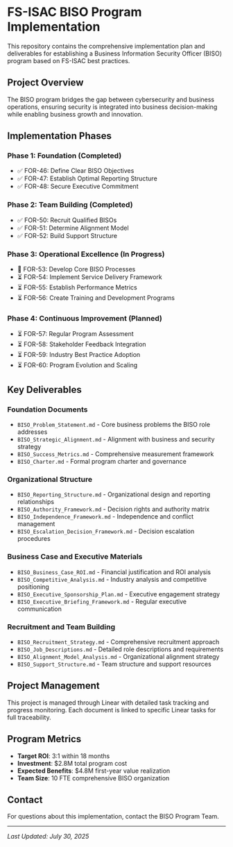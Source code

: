 # FS-ISAC BISO Program Implementation

This repository contains the comprehensive implementation plan and deliverables for establishing a Business Information Security Officer (BISO) program based on FS-ISAC best practices.

## Project Overview

The BISO program bridges the gap between cybersecurity and business operations, ensuring security is integrated into business decision-making while enabling business growth and innovation.

## Implementation Phases

### Phase 1: Foundation (Completed)
- ✅ FOR-46: Define Clear BISO Objectives
- ✅ FOR-47: Establish Optimal Reporting Structure  
- ✅ FOR-48: Secure Executive Commitment

### Phase 2: Team Building (Completed)
- ✅ FOR-50: Recruit Qualified BISOs
- ✅ FOR-51: Determine Alignment Model
- ✅ FOR-52: Build Support Structure

### Phase 3: Operational Excellence (In Progress)
- 🔄 FOR-53: Develop Core BISO Processes
- ⏳ FOR-54: Implement Service Delivery Framework
- ⏳ FOR-55: Establish Performance Metrics
- ⏳ FOR-56: Create Training and Development Programs

### Phase 4: Continuous Improvement (Planned)
- ⏳ FOR-57: Regular Program Assessment
- ⏳ FOR-58: Stakeholder Feedback Integration
- ⏳ FOR-59: Industry Best Practice Adoption
- ⏳ FOR-60: Program Evolution and Scaling

## Key Deliverables

### Foundation Documents
- `BISO_Problem_Statement.md` - Core business problems the BISO role addresses
- `BISO_Strategic_Alignment.md` - Alignment with business and security strategy
- `BISO_Success_Metrics.md` - Comprehensive measurement framework
- `BISO_Charter.md` - Formal program charter and governance

### Organizational Structure
- `BISO_Reporting_Structure.md` - Organizational design and reporting relationships
- `BISO_Authority_Framework.md` - Decision rights and authority matrix
- `BISO_Independence_Framework.md` - Independence and conflict management
- `BISO_Escalation_Decision_Framework.md` - Decision escalation procedures

### Business Case and Executive Materials
- `BISO_Business_Case_ROI.md` - Financial justification and ROI analysis
- `BISO_Competitive_Analysis.md` - Industry analysis and competitive positioning
- `BISO_Executive_Sponsorship_Plan.md` - Executive engagement strategy
- `BISO_Executive_Briefing_Framework.md` - Regular executive communication

### Recruitment and Team Building
- `BISO_Recruitment_Strategy.md` - Comprehensive recruitment approach
- `BISO_Job_Descriptions.md` - Detailed role descriptions and requirements
- `BISO_Alignment_Model_Analysis.md` - Organizational alignment strategy
- `BISO_Support_Structure.md` - Team structure and support resources

## Project Management

This project is managed through Linear with detailed task tracking and progress monitoring. Each document is linked to specific Linear tasks for full traceability.

## Program Metrics

- **Target ROI**: 3:1 within 18 months
- **Investment**: $2.8M total program cost
- **Expected Benefits**: $4.8M first-year value realization
- **Team Size**: 10 FTE comprehensive BISO organization

## Contact

For questions about this implementation, contact the BISO Program Team.

---
*Last Updated: July 30, 2025*